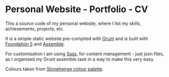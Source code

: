 # Personal Website - Portfolio - CV

This a source code of my personal website, where I list my skills, achievements, projects, etc.

It is a simple static website pre-compiled with [Grunt](http://gruntjs.com/)
and is built with [Foundation 5](http://foundation.zurb.com/) and [Assemble](http://assemble.io/).

For customisation I am using [Sass](http://sass-lang.com/), for content management - just json files,
as I organised my Grunt assemble task in a way to make this very easy.

Colours taken from [Stonehenge colour palette](http://www.colourlovers.com/palette/101411/Stonehenge).
